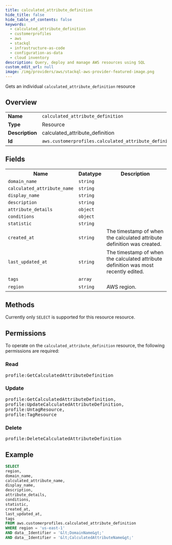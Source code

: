 ```yaml
---
title: calculated_attribute_definition
hide_title: false
hide_table_of_contents: false
keywords:
  - calculated_attribute_definition
  - customerprofiles
  - aws
  - stackql
  - infrastructure-as-code
  - configuration-as-data
  - cloud inventory
description: Query, deploy and manage AWS resources using SQL
custom_edit_url: null
image: /img/providers/aws/stackql-aws-provider-featured-image.png
---
```

Gets an individual <code>calculated_attribute_definition</code> resource

## Overview
<table><tbody>
<tr><td><b>Name</b></td><td><code>calculated_attribute_definition</code></td></tr>
<tr><td><b>Type</b></td><td>Resource</td></tr>
<tr><td><b>Description</b></td><td>calculated_attribute_definition</td></tr>
<tr><td><b>Id</b></td><td><code>aws.customerprofiles.calculated_attribute_definition</code></td></tr>
</tbody></table>

## Fields
<table><tbody>
<tr><th>Name</th><th>Datatype</th><th>Description</th></tr>
<tr><td><code>domain_name</code></td><td><code>string</code></td><td></td></tr>
<tr><td><code>calculated_attribute_name</code></td><td><code>string</code></td><td></td></tr>
<tr><td><code>display_name</code></td><td><code>string</code></td><td></td></tr>
<tr><td><code>description</code></td><td><code>string</code></td><td></td></tr>
<tr><td><code>attribute_details</code></td><td><code>object</code></td><td></td></tr>
<tr><td><code>conditions</code></td><td><code>object</code></td><td></td></tr>
<tr><td><code>statistic</code></td><td><code>string</code></td><td></td></tr>
<tr><td><code>created_at</code></td><td><code>string</code></td><td>The timestamp of when the calculated attribute definition was created.</td></tr>
<tr><td><code>last_updated_at</code></td><td><code>string</code></td><td>The timestamp of when the calculated attribute definition was most recently edited.</td></tr>
<tr><td><code>tags</code></td><td><code>array</code></td><td></td></tr>
<tr><td><code>region</code></td><td><code>string</code></td><td>AWS region.</td></tr>

</tbody></table>

## Methods
Currently only <code>SELECT</code> is supported for this resource resource.

## Permissions

To operate on the <code>calculated_attribute_definition</code> resource, the following permissions are required:

### Read
<pre>
profile:GetCalculatedAttributeDefinition</pre>

### Update
<pre>
profile:GetCalculatedAttributeDefinition,
profile:UpdateCalculatedAttributeDefinition,
profile:UntagResource,
profile:TagResource</pre>

### Delete
<pre>
profile:DeleteCalculatedAttributeDefinition</pre>


## Example
```sql
SELECT
region,
domain_name,
calculated_attribute_name,
display_name,
description,
attribute_details,
conditions,
statistic,
created_at,
last_updated_at,
tags
FROM aws.customerprofiles.calculated_attribute_definition
WHERE region = 'us-east-1'
AND data__Identifier = '&lt;DomainName&gt;'
AND data__Identifier = '&lt;CalculatedAttributeName&gt;'
```
